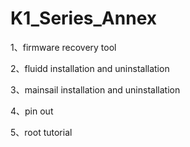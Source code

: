 # K1_Series_Annex

1、firmware recovery tool

2、fluidd installation and uninstallation

3、mainsail installation and uninstallation

4、pin out

5、root tutorial
